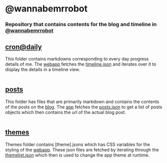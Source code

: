 # @wannabemrrobot

### Repository that contains contents for the blog and timeline in [@wannabemrrobot](www.wannabemrrobot.web.app)

## [cron@daily](./cron@daily/)
This folder contains markdowns corresponding to every day progress details of me. The [webapp](www.wannabemrrobot.web.app/crondaily) fetches the [timeline.json](./timeline.json) and iterates over it to display the details in a timeline view.

![]()

## [posts](./posts/)
This folder has files that are primarily markdown and contains the contents of the posts on the [blog](www.wannabemrrobot.web.app/posts). The [app](www.wannabemrrobot.web.app/posts) fetches the [posts.json](./posts.json) to get a list of posts objects which then contains the url of the actual blog post.

![]()


## [themes](./themes/)
Themes folder contains [theme].jsons which has CSS variables for the styling of the [webapp](www.wannabemrrobot.web.app). These json files are fetched by iterating through the [themelist.json](./themelist.json) which then is used to change the app theme at runtime.

![]()

